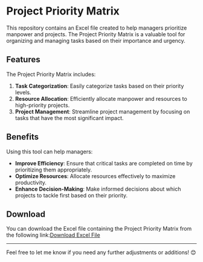 # Project Priority Matrix

This repository contains an Excel file created to help managers prioritize manpower and projects. The Project Priority Matrix is a valuable tool for organizing and managing tasks based on their importance and urgency.

## Features

The Project Priority Matrix includes:

1. **Task Categorization**: Easily categorize tasks based on their priority levels.
2. **Resource Allocation**: Efficiently allocate manpower and resources to high-priority projects.
3. **Project Management**: Streamline project management by focusing on tasks that have the most significant impact.

## Benefits

Using this tool can help managers:

- **Improve Efficiency**: Ensure that critical tasks are completed on time by prioritizing them appropriately.
- **Optimize Resources**: Allocate resources effectively to maximize productivity.
- **Enhance Decision-Making**: Make informed decisions about which projects to tackle first based on their priority.

## Download

You can download the Excel file containing the Project Priority Matrix from the following link:[Download Excel File](https://github.com/SMDWebWiz/Project-Priority-Matrix/raw/main/Project-Priority-Matrix.xlsx)




---

Feel free to let me know if you need any further adjustments or additions! 😊
